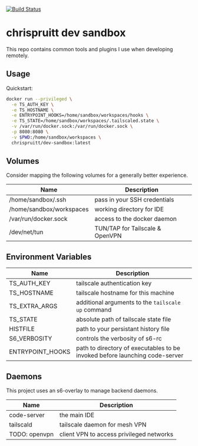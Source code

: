 [![Build Status](https://drone.cpru.io/api/badges/chrispruitt/dev-sandbox/status.svg)](https://drone.cpru.io/chrispruitt/dev-sandbox)

# chrispruitt dev sandbox

This repo contains common tools and plugins I use when developing remotely.

## Usage

Quickstart:

```bash
docker run --privileged \
  -e TS_AUTH_KEY \
  -e TS_HOSTNAME \
  -e ENTRYPOINT_HOOKS=/home/sandbox/workspaces/hooks \
  -e TS_STATE=/home/sandbox/workspaces/.tailscaled.state \
  -v /var/run/docker.sock:/var/run/docker.sock \
  -p 8080:8080 \
  -v $PWD:/home/sandbox/workspaces \
  chrispruitt/dev-sandbox:latest

```

## Volumes

Consider mapping the following volumes for a generally better experience.

| Name                     | Description                     |
| ------------------------ | ------------------------------- |
| /home/sandbox/.ssh       | pass in your SSH credentials    |
| /home/sandbox/workspaces | working directory for IDE       |
| /var/run/docker.sock     | access to the docker daemon     |
| /dev/net/tun             | TUN/TAP for Tailscale & OpenVPN |

## Environment Variables

| Name             | Description                                                                 |
| ---------------- | --------------------------------------------------------------------------- |
| TS_AUTH_KEY      | tailscale authentication key                                                |
| TS_HOSTNAME      | tailscale hostname for this machine                                         |
| TS_EXTRA_ARGS    | additional arguments to the `tailscale up` command                          |
| TS_STATE         | absolute path of tailscale state file                                       |
| HISTFILE         | path to your persistant history file                                        |
| S6_VERBOSITY     | controls the verbosity of s6-rc                                             |
| ENTRYPOINT_HOOKS | path to directory of executables to be invoked before launching code-server |

## Daemons

This project uses an s6-overlay to manage backend daemons.

| Name          | Description                              |
| ------------- | ---------------------------------------- |
| code-server   | the main IDE                             |
| tailscald     | tailscale daemon for mesh VPN            |
| TODO: openvpn | client VPN to access privileged networks |
